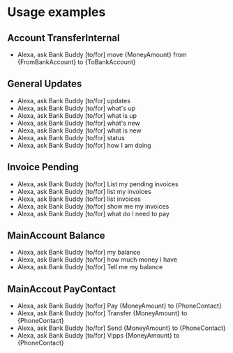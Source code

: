 # Usage examples

## Account TransferInternal
  
* Alexa, ask Bank Buddy [to/for] move {MoneyAmount} from {FromBankAccount} to {ToBankAccount}

## General Updates
  
* Alexa, ask Bank Buddy [to/for] updates
* Alexa, ask Bank Buddy [to/for] what's up
* Alexa, ask Bank Buddy [to/for] what is up
* Alexa, ask Bank Buddy [to/for] what's new
* Alexa, ask Bank Buddy [to/for] what is new
* Alexa, ask Bank Buddy [to/for] status
* Alexa, ask Bank Buddy [to/for] how I am doing

## Invoice Pending
  
* Alexa, ask Bank Buddy [to/for] List my pending invoices
* Alexa, ask Bank Buddy [to/for] list my invoices
* Alexa, ask Bank Buddy [to/for] list invoices
* Alexa, ask Bank Buddy [to/for] show me my invoices
* Alexa, ask Bank Buddy [to/for] what do I need to pay

## MainAccount Balance
  
* Alexa, ask Bank Buddy [to/for] my balance
* Alexa, ask Bank Buddy [to/for] how much money I have
* Alexa, ask Bank Buddy [to/for] Tell me my balance

## MainAccout PayContact
  
* Alexa, ask Bank Buddy [to/for] Pay {MoneyAmount} to {PhoneContact} 
* Alexa, ask Bank Buddy [to/for] Transfer {MoneyAmount} to {PhoneContact}
* Alexa, ask Bank Buddy [to/for] Send {MoneyAmount} to {PhoneContact}
* Alexa, ask Bank Buddy [to/for] Vipps {MoneyAmount} to {PhoneContact}
